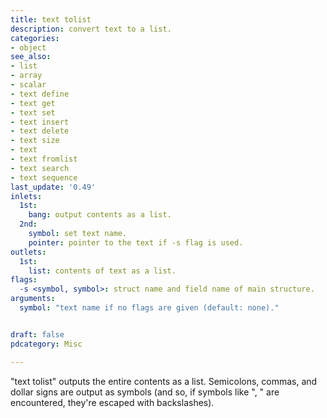```yaml
---
title: text tolist
description: convert text to a list.
categories:
- object
see_also:
- list
- array
- scalar
- text define
- text get
- text set
- text insert
- text delete
- text size
- text
- text fromlist
- text search
- text sequence
last_update: '0.49'
inlets:
  1st:
    bang: output contents as a list.
  2nd:
    symbol: set text name.
    pointer: pointer to the text if -s flag is used.
outlets:
  1st:
    list: contents of text as a list.
flags:
  -s <symbol, symbol>: struct name and field name of main structure.
arguments:
  symbol: "text name if no flags are given (default: none)."


draft: false
pdcategory: Misc

---
```


"text tolist" outputs the entire contents as a list. Semicolons, commas, and dollar signs are output as symbols (and so, if symbols like ", " are encountered, they're escaped with backslashes).
